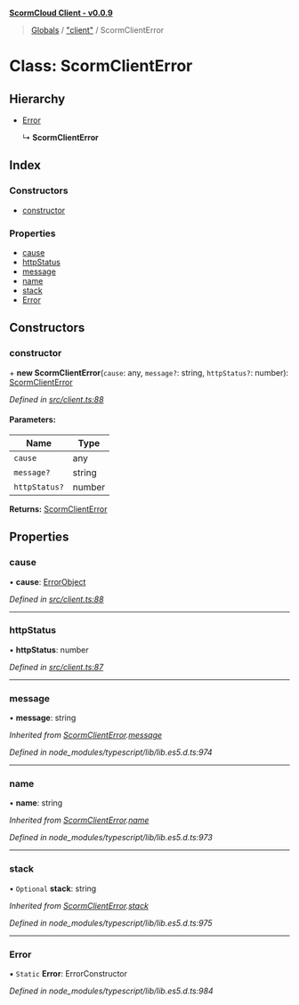 **[ScormCloud Client - v0.0.9](../README.md)**

> [Globals](../README.md) / ["client"](../modules/_client_.md) / ScormClientError

# Class: ScormClientError

## Hierarchy

- [Error](_client_.scormclienterror.md#error)

  ↳ **ScormClientError**

## Index

### Constructors

- [constructor](_client_.scormclienterror.md#constructor)

### Properties

- [cause](_client_.scormclienterror.md#cause)
- [httpStatus](_client_.scormclienterror.md#httpstatus)
- [message](_client_.scormclienterror.md#message)
- [name](_client_.scormclienterror.md#name)
- [stack](_client_.scormclienterror.md#stack)
- [Error](_client_.scormclienterror.md#error)

## Constructors

### constructor

\+ **new ScormClientError**(`cause`: any, `message?`: string, `httpStatus?`: number): [ScormClientError](_client_.scormclienterror.md)

_Defined in [src/client.ts:88](https://github.com/distributhor/scormcloud-client/blob/b730efd/src/client.ts#L88)_

#### Parameters:

| Name          | Type   |
| ------------- | ------ |
| `cause`       | any    |
| `message?`    | string |
| `httpStatus?` | number |

**Returns:** [ScormClientError](_client_.scormclienterror.md)

## Properties

### cause

• **cause**: [ErrorObject](../interfaces/_types_.errorobject.md)

_Defined in [src/client.ts:88](https://github.com/distributhor/scormcloud-client/blob/b730efd/src/client.ts#L88)_

---

### httpStatus

• **httpStatus**: number

_Defined in [src/client.ts:87](https://github.com/distributhor/scormcloud-client/blob/b730efd/src/client.ts#L87)_

---

### message

• **message**: string

_Inherited from [ScormClientError](_client_.scormclienterror.md).[message](_client_.scormclienterror.md#message)_

_Defined in node_modules/typescript/lib/lib.es5.d.ts:974_

---

### name

• **name**: string

_Inherited from [ScormClientError](_client_.scormclienterror.md).[name](_client_.scormclienterror.md#name)_

_Defined in node_modules/typescript/lib/lib.es5.d.ts:973_

---

### stack

• `Optional` **stack**: string

_Inherited from [ScormClientError](_client_.scormclienterror.md).[stack](_client_.scormclienterror.md#stack)_

_Defined in node_modules/typescript/lib/lib.es5.d.ts:975_

---

### Error

▪ `Static` **Error**: ErrorConstructor

_Defined in node_modules/typescript/lib/lib.es5.d.ts:984_
